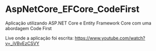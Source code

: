 # AspNetCore_EFCore_CodeFirst
Aplicação utilizando ASP.NET Core e Entity Framework Core com uma abordagem Code First

Live onde a aplicação foi escrita: https://www.youtube.com/watch?v=_iVBvEzCSVY
